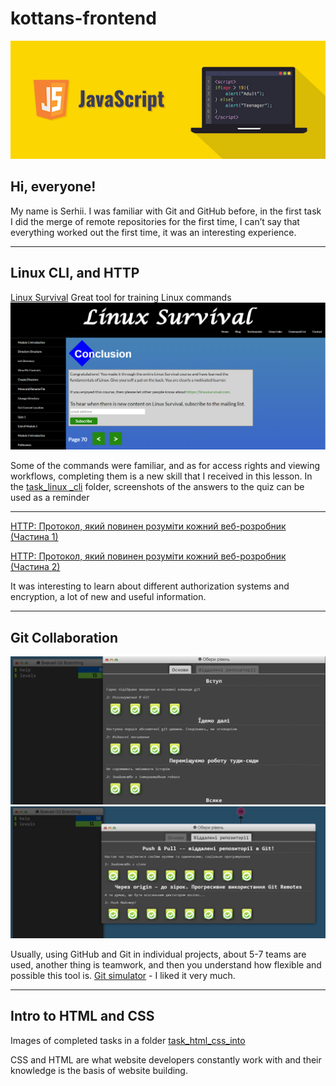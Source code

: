 # kottans-frontend
![Logo](./assets/images/js.png)

## Hi, everyone!
My name is Serhii.
I was familiar with Git and GitHub before, in the first task I did the merge of remote repositories for the first time, I can’t say that everything worked out the first time, it was an interesting experience.

---

## Linux CLI, and HTTP
[Linux Survival](https://linuxsurvival.com/) Great tool for training Linux commands
![Done](./task_linux_cli/cli-done.png)

Some of the commands were familiar, and as for access rights and viewing workflows, completing them is a new skill that I received in this lesson.
In the [task_linux _cli](./task_linux_cli/) folder, screenshots of the answers to the quiz can be used as a reminder

---

[HTTP: Протокол, який повинен розуміти кожний веб-розробник (Частина 1)](https://code.tutsplus.com/uk/tutorials/http-the-protocol-every-web-developer-must-know-part-1--net-31177)

[HTTP: Протокол, який повинен розуміти кожний веб-розробник (Частина 2)](https://code.tutsplus.com/uk/tutorials/http-the-protocol-every-web-developer-must-know-part-2--net-31155)

It was interesting to learn about different authorization systems and encryption, a lot of new and useful information.

---

## Git Collaboration
![Go](./task_git_collaboration/go-next.png)
![Origin](./task_git_collaboration/origin-to-stars.png)

Usually, using GitHub and Git in individual projects, about 5-7 teams are used, another thing is teamwork, and then you understand how flexible and possible this tool is.
[Git simulator](https://learngitbranching.js.org/?locale=uk) - I liked it very much.

---

## Intro to HTML and CSS
Images of completed tasks in a folder [task_html_css_into](./task_html_css_into/) 

CSS and HTML are what website developers constantly work with and their knowledge is the basis of website building.